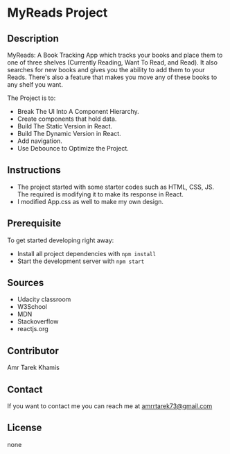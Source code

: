 # MyReads Project

## Description
MyReads: A Book Tracking App which tracks your books and place them to one of three shelves (Currently Reading, Want To Read, and Read). 
It also searches for new books and gives you the ability to add them to your Reads. 
There's also a feature that makes you move any of these books to any shelf you want. 

The Project is to:
* Break The UI Into A Component Hierarchy.
* Create components that hold data.
* Build The Static Version in React.
* Build The Dynamic Version in React.
* Add navigation.
* Use Debounce to Optimize the Project.

## Instructions
* The project started with some starter codes such as HTML, CSS, JS. The required is modifying it to make its response in React. 
* I modified App.css as well to make my own design.

## Prerequisite
To get started developing right away:

* Install all project dependencies with `npm install`
* Start the development server with `npm start`

## Sources
 * Udacity classroom 
 * W3School
 * MDN
 * Stackoverflow
 * reactjs.org

## Contributor
Amr Tarek Khamis

## Contact
If you want to contact me you can reach me at <amrrtarek73@gmail.com>

## License
none
